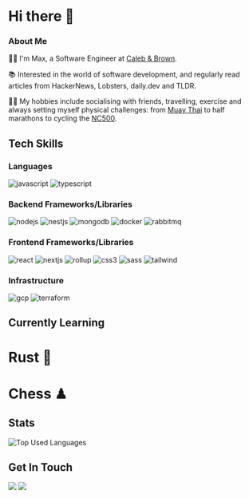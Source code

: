 # Hi there 👋

### About Me
👨‍💻 I'm Max, a Software Engineer at [Caleb & Brown](https://www.calebandbrown.com/).

📚 Interested in the world of software development, and regularly read articles from HackerNews, Lobsters, daily.dev and TLDR.

🏃‍♂️ My hobbies include socialising with friends, travelling, exercise and always setting myself physical challenges: from [Muay Thai](https://www.youtube.com/watch?v=7igLgJUmsng&t=181s) to half marathons to cycling the [NC500](https://www.northcoast500.com/).

## Tech Skills
### Languages
![javascript](https://img.shields.io/badge/JavaScript-F7DF1E?style=for-the-badge&logo=JavaScript&logoColor=white)
![typescript](https://img.shields.io/badge/TypeScript-3178C6?style=for-the-badge&logo=TypeScript&logoColor=white)

### Backend Frameworks/Libraries
![nodejs](https://img.shields.io/badge/Node.js-339933?style=for-the-badge&logo=Node.js&logoColor=white)
![nestjs](https://img.shields.io/badge/NestJS-E0234E?style=for-the-badge&logo=NestJS&logoColor=white)
![mongodb](https://img.shields.io/badge/MongoDB-47A248?style=for-the-badge&logo=MongoDB&logoColor=white)
![docker](https://img.shields.io/badge/Docker-2496ED?style=for-the-badge&logo=Docker&logoColor=white)
![rabbitmq](https://img.shields.io/badge/RabbitMQ-FF6600?style=for-the-badge&logo=RabbitMQ&logoColor=white)

### Frontend Frameworks/Libraries
![react](https://img.shields.io/badge/React-61DAFB?style=for-the-badge&logo=React&logoColor=white)
![nextjs](https://img.shields.io/badge/Next.js-000000?style=for-the-badge&logo=Next.js&logoColor=white)
![rollup](https://img.shields.io/badge/Rollup-EC4A3F?style=for-the-badge&logo=rollup.js&logoColor=white)
![css3](https://img.shields.io/badge/CSS3-1572B6?style=for-the-badge&logo=CSS3&logoColor=white)
![sass](https://img.shields.io/badge/Sass-CC6699?style=for-the-badge&logo=Sass&logoColor=white)
![tailwind](https://img.shields.io/badge/Tailwind-06B6D4?style=for-the-badge&logo=Tailwindcss&logoColor=white)

### Infrastructure
![gcp](https://img.shields.io/badge/GCP-4285F4?style=for-the-badge&logo=GoogleCloud&logoColor=white)
![terraform](https://img.shields.io/badge/Terraform-7B42BC?style=for-the-badge&logo=Terraform&logoColor=white)

## Currently Learning
# Rust 🦀
# Chess ♟

## Stats
![Top Used Languages](https://github-readme-stats.vercel.app/api/top-langs/?username=mdeburnay)

## Get In Touch
<a href="https://github.com/mdeburnay" target="_blank" rel="noopener noreferrer"><img src="https://img.shields.io/badge/GitHub-000000?style=for-the-badge&logo=GitHub&logoColor=white" /></a>
<a href="https://www.linkedin.com/in/max-de-burnay-bastos-009b65197" target="_blank" rel="noopener noreferrer"><img src="https://img.shields.io/badge/LinkedIn-0A66C2?style=for-the-badge&logo=LinkedIn&logoColor=white" /></a>
